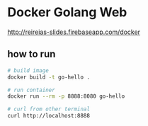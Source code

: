 # Docker Golang Web

http://reireias-slides.firebaseapp.com/docker

## how to run

```bash
# build image
docker build -t go-hello .

# run container
docker run --rm -p 8888:8080 go-hello

# curl from other terminal
curl http://localhost:8888
```
